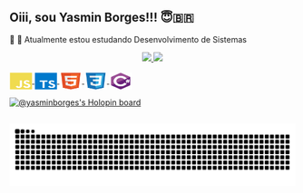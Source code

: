 ## Oiii, sou Yasmin Borges!!! 😇🇧🇷
🌟 🌱 Atualmente estou estudando Desenvolvimento de Sistemas




<div align="center">
  <a href="https://github.com/YasminBorges">
  <img height="180em" src="https://github-readme-stats.vercel.app/api?username=YasminBorges&show_icons=true&theme=tokyonight&include_all_commits=true&count_private=true"/>
  <img height="180em" src="https://github-readme-stats.vercel.app/api/top-langs/?username=YasminBorges&layout=compact&langs_count=7&theme=tokyonight"/>
</div>
  <div style="display: inline_block"><br>
  <img align="center" alt="Rafa-Js" height="30" width="40" src="https://raw.githubusercontent.com/devicons/devicon/master/icons/javascript/javascript-plain.svg">
  <img align="center" alt="Rafa-Ts" height="30" width="40" src="https://raw.githubusercontent.com/devicons/devicon/master/icons/typescript/typescript-plain.svg">
  <img align="center" alt="Rafa-HTML" height="30" width="40" src="https://raw.githubusercontent.com/devicons/devicon/master/icons/html5/html5-original.svg">
  <img align="center" alt="Rafa-CSS" height="30" width="40" src="https://raw.githubusercontent.com/devicons/devicon/master/icons/css3/css3-original.svg">
  <img align="center" alt="Rafa-Csharp" height="30" width="40" src="https://raw.githubusercontent.com/devicons/devicon/master/icons/csharp/csharp-original.svg">
  <img align="right" alt="" height="150" style="border-radius:50px;" src="https://media.discordapp.net/attachments/894706896324399177/894707326794207292/picasion.com_b2514f07cdbe67b9e081a5a1d9ac3179.gif">
</div>
  
  [![@yasminborges's Holopin board](https://holopin.io/api/user/board?user=yasminborges)](https://holopin.io/@yasminborges)
  
##
  
![Snake animation](https://github.com/YasminBorges/YasminBorges/blob/output/github-contribution-grid-snake.svg)
  

  
  
